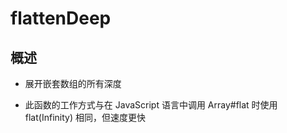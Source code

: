 # flattenDeep

## 概述

+ 展开嵌套数组的所有深度

+ 此函数的工作方式与在 JavaScript 语言中调用 Array#flat 时使用 flat(Infinity) 相同，但速度更快
